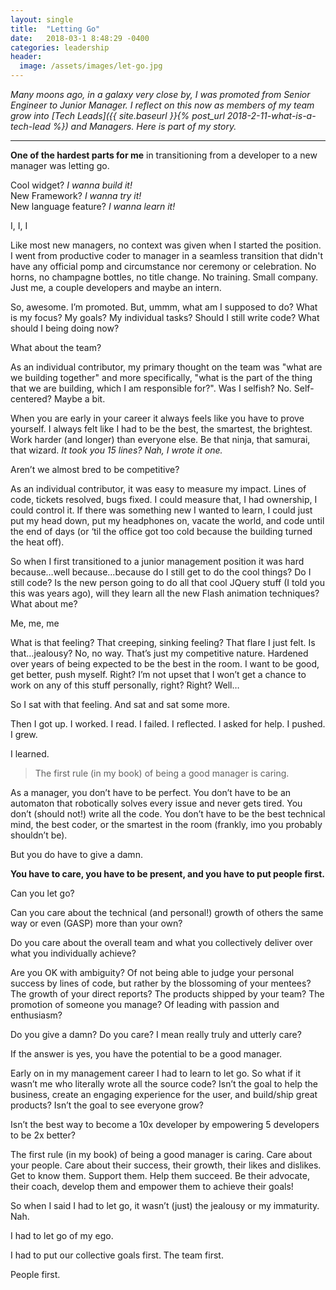 ```yaml
---
layout: single
title:  "Letting Go"
date:   2018-03-1 8:48:29 -0400
categories: leadership
header:
  image: /assets/images/let-go.jpg
---
```


*Many moons ago, in a galaxy very close by, I was promoted from Senior Engineer to Junior Manager.  I reflect on this now as members of my team grow into [Tech Leads]({{ site.baseurl }}{% post_url 2018-2-11-what-is-a-tech-lead %}) and Managers. Here is part of my story.*

---

**One of the hardest parts for me** in transitioning from a developer to a new manager was letting go.  

Cool widget? *I wanna build it!*  
New Framework? *I wanna try it!*  
New language feature? *I wanna learn it!*  

I, I, I

Like most new managers, no context was given when I started the position.  I went from productive coder to manager in a seamless transition that didn't have any official pomp and circumstance nor ceremony or celebration. No horns, no champagne bottles, no title change. No training.  Small company. Just me, a couple developers and maybe an intern.  

So, awesome.  I’m promoted.  But, ummm, what am I supposed to do? What is my focus? My goals? My individual tasks? Should I still write code? What should I being doing now?

What about the team?

As an individual contributor, my primary thought on the team was "what are we building together" and more specifically, "what is the part of the thing that we are building, which I am responsible for?".  Was I selfish?  No. Self-centered? Maybe a bit.  

When you are early in your career it always feels like you have to prove yourself.  I always felt like I had to be the best, the smartest, the brightest. Work harder (and longer) than everyone else. Be that ninja, that samurai, that wizard.  *It took you 15 lines? Nah, I wrote it one.*

Aren’t we almost bred to be competitive?

As an individual contributor, it was easy to measure my impact.  Lines of code, tickets resolved, bugs fixed.  I could measure that, I had ownership, I could control it.  If there was something new I wanted to learn, I could just put my head down, put my headphones on, vacate the world, and code until the end of days (or ‘til the office got too cold because the building turned the heat off).

So when I first transitioned to a junior management position it was hard because…well because...because do I still get to do the cool things? Do I still code?  Is the new person going to do all that cool JQuery stuff (I told you this was years ago), will they learn all the new Flash animation techniques? What about me?

Me, me, me

What is that feeling? That creeping, sinking feeling? That flare I just felt. Is that…jealousy?  No, no way. That’s just my competitive nature.  Hardened over years of being expected to be the best in the room.  I want to be good, get better, push myself.  Right?  I’m not upset that I won’t get a chance to work on any of this stuff personally, right? Right?  Well…

So I sat with that feeling. And sat and sat some more.

Then I got up.  I worked. I read. I failed. I reflected. I asked for help. I pushed. I grew.

I learned.

> The first rule (in my book) of being a good manager is caring.

As a manager, you don’t have to be perfect.  You don’t have to be an automaton that robotically solves every issue and never gets tired. You don’t (should not!) write all the code.  You don’t have to be the best technical mind, the best coder, or the smartest in the room (frankly, imo you probably shouldn’t be).

But you do have to give a damn.

**You have to care, you have to be present, and you have to put people first.**

Can you let go?

Can you care about the technical (and personal!) growth of others the same way or even (GASP) more than your own?

Do you care about the overall team and what you collectively deliver over what you individually achieve?

Are you OK with ambiguity? Of not being able to judge your personal success by lines of code, but rather by the blossoming of your mentees? The growth of your direct reports? The products shipped by your team? The promotion of someone you manage? Of leading with passion and enthusiasm?

Do you give a damn? Do you care?  I mean really truly and utterly care?

If the answer is yes, you  have the potential to be a good manager.

Early on in my management career I had to learn to let go. So what if it wasn’t me who literally wrote all the source code? Isn’t the goal to help the business, create an engaging experience for the user, and build/ship great products? Isn’t the goal to see everyone grow?

Isn’t the best way to become a 10x developer by empowering 5 developers to be 2x better?

The first rule (in my book) of being a good manager is caring.  Care about your people.  Care about their success, their growth, their likes and dislikes.  Get to know them. Support them. Help them succeed. Be their advocate, their coach, develop them and empower them to achieve their goals!

So when I said I had to let go, it wasn’t (just) the jealousy or my immaturity. Nah.

I had to let go of my ego.

I had to put our collective goals first. The team first.

People first.
